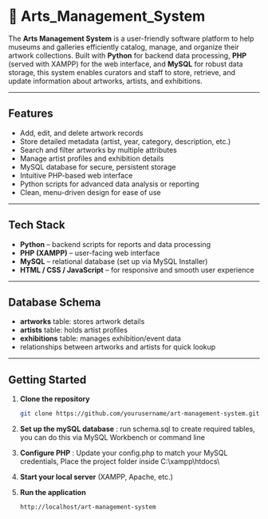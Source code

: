 # 🎨 Arts_Management_System

The **Arts Management System** is a user-friendly software platform to help museums and galleries efficiently catalog, manage, and organize their artwork collections. Built with **Python** for backend data processing, **PHP** (served with XAMPP) for the web interface, and **MySQL** for robust data storage, this system enables curators and staff to store, retrieve, and update information about artworks, artists, and exhibitions.

---

## Features

- Add, edit, and delete artwork records  
- Store detailed metadata (artist, year, category, description, etc.)  
- Search and filter artworks by multiple attributes  
- Manage artist profiles and exhibition details  
- MySQL database for secure, persistent storage  
- Intuitive PHP-based web interface  
- Python scripts for advanced data analysis or reporting  
- Clean, menu-driven design for ease of use  

---

## Tech Stack

- **Python** – backend scripts for reports and data processing  
- **PHP (XAMPP)** – user-facing web interface  
- **MySQL** – relational database (set up via MySQL Installer)  
- **HTML / CSS / JavaScript** – for responsive and smooth user experience  

---

##  Database Schema

- **artworks** table: stores artwork details  
- **artists** table: holds artist profiles  
- **exhibitions** table: manages exhibition/event data  
- relationships between artworks and artists for quick lookup  

---

## Getting Started

1. **Clone the repository**  
   ```bash
   git clone https://github.com/yourusername/art-management-system.git


2. **Set up the mySQL database** : run schema.sql to create required tables, you can do this via MySQL Workbench or command line

3. **Configure PHP** : Update your config.php to match your MySQL credentials, Place the project folder inside C:\xampp\htdocs\

4. **Start your local server** (XAMPP, Apache, etc.)

5. **Run the application**
    ```bash
    http://localhost/art-management-system

